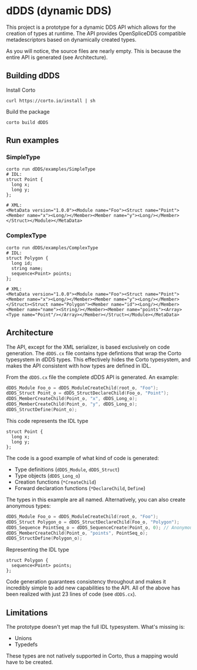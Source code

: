 
# dDDS (dynamic DDS)

This project is a prototype for a dynamic DDS API which allows for the creation of types at runtime. The API provides
OpenSpliceDDS compatible metadescriptors based on dynamically created types.

As you will notice, the source files are nearly empty. This is because the entire API is generated (see Architecture).

## Building dDDS

Install Corto
```
curl https://corto.io/install | sh
```

Build the package
```
corto build dDDS
```

## Run examples
### SimpleType
```
corto run dDDS/examples/SimpleType
# IDL:
struct Point {
  long x;
  long y;
};

# XML:
<MetaData version="1.0.0"><Module name="Foo"><Struct name="Point"><Member name="x"><Long/></Member><Member name="y"><Long/></Member></Struct></Module></MetaData>
```

### ComplexType
```
corto run dDDS/examples/ComplexType
# IDL:
struct Polygon {
  long id;
  string name;
  sequence<Point> points;
};

# XML:
<MetaData version="1.0.0"><Module name="Foo"><Struct name="Point"><Member name="x"><Long/></Member><Member name="y"><Long/></Member></Struct><Struct name="Polygon"><Member name="id"><Long/></Member><Member name="name"><String/></Member><Member name="points"><Array><Type name="Point"/></Array></Member></Struct></Module></MetaData>
```

## Architecture
The API, except for the XML serializer, is based  exclusively on code generation. The `dDDS.cx` file contains type defintions that wrap
the Corto typesystem in dDDS types. This effectively hides the Corto typesystem, and makes the API consistent with how types are 
defined in IDL.

From the `dDDS.cx` file the complete dDDS API is generated. An example:
```c
dDDS_Module Foo_o = dDDS_ModuleCreateChild(root_o, "Foo");
dDDS_Struct Point_o = dDDS_StructDeclareChild(Foo_o, "Point");
dDDS_MemberCreateChild(Point_o, "x", dDDS_Long_o);
dDDS_MemberCreateChild(Point_o, "y", dDDS_Long_o);
dDDS_StructDefine(Point_o);
```
This code represents the IDL type
```idl
struct Point {
  long x;
  long y;
};
```

The code is a good example of what kind of code is generated:
 * Type definitions (`dDDS_Module`, `dDDS_Struct`)
 * Type objects (`dDDS_Long_o`)
 * Creation functions (`*CreateChild`)
 * Forward declaration functions (`*DeclareChild`, `Define`)

The types in this example are all named. Alternatively, you can also create anonymous types:
```c
dDDS_Module Foo_o = dDDS_ModuleCreateChild(root_o, "Foo");
dDDS_Struct Polygon_o = dDDS_StructDeclareChild(Foo_o, "Polygon");
dDDS_Sequence PointSeq_o = dDDS_SequenceCreate(Point_o, 0); // Anonymous sequence type
dDDS_MemberCreateChild(Point_o, "points", PointSeq_o);
dDDS_StructDefine(Polygon_o);
```
Representing the IDL type
```idl
struct Polygon {
  sequence<Point> points;
};
```
Code generation guarantees consistency throughout and makes it incredibly simple to add new capabilities to the API. 
All of the above has been realized with just 23 lines of code (see `dDDS.cx`).

## Limitations
The prototype doesn't yet map the full IDL typesystem. What's missing is:
 * Unions
 * Typedefs

These types are not natively supported in Corto, thus a mapping would have to be created. 
